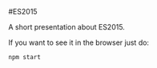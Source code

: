 #ES2015

A short presentation about ES2015.

If you want to see it in the browser just do:

```
npm start
```
